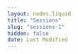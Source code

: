 ```yaml
---
layout: nodes.liquid
title: "Sessions"
slug: "sessions-1"
hidden: false
date: Last Modified
---
```

